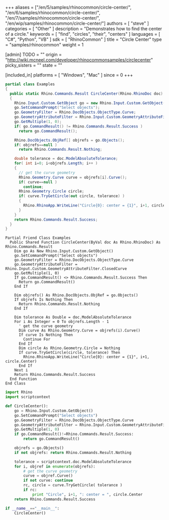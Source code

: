 +++
aliases = ["/en/5/samples/rhinocommon/circle-center/", "/en/6/samples/rhinocommon/circle-center/", "/en/7/samples/rhinocommon/circle-center/", "/en/wip/samples/rhinocommon/circle-center/"]
authors = [ "steve" ]
categories = [ "Other" ]
description = "Demonstrates how to find the center of a circle."
keywords = [ "find", "circles", "their", "centers" ]
languages = [ "C#", "Python", "VB" ]
sdk = [ "RhinoCommon" ]
title = "Circle Center"
type = "samples/rhinocommon"
weight = 1

[admin]
TODO = ""
origin = "http://wiki.mcneel.com/developer/rhinocommonsamples/circlecenter"
picky_sisters = ""
state = ""

[included_in]
platforms = [ "Windows", "Mac" ]
since = 0
+++

<div class="codetab-content" id="cs">

```cs
partial class Examples
{
  public static Rhino.Commands.Result CircleCenter(Rhino.RhinoDoc doc)
  {
    Rhino.Input.Custom.GetObject go = new Rhino.Input.Custom.GetObject();
    go.SetCommandPrompt("Select objects");
    go.GeometryFilter = Rhino.DocObjects.ObjectType.Curve;
    go.GeometryAttributeFilter = Rhino.Input.Custom.GeometryAttributeFilter.ClosedCurve;
    go.GetMultiple(1, 0);
    if( go.CommandResult() != Rhino.Commands.Result.Success )
      return go.CommandResult();

    Rhino.DocObjects.ObjRef[] objrefs = go.Objects();
    if( objrefs==null )
      return Rhino.Commands.Result.Nothing;

    double tolerance = doc.ModelAbsoluteTolerance;
    for( int i=0; i<objrefs.Length; i++ )
    {
      // get the curve geometry
      Rhino.Geometry.Curve curve = objrefs[i].Curve();
      if( curve==null )
        continue;
      Rhino.Geometry.Circle circle;
      if( curve.TryGetCircle(out circle, tolerance) )
      {
        Rhino.RhinoApp.WriteLine("Circle{0}: center = {1}", i+1, circle.Center);
      }
    }
    return Rhino.Commands.Result.Success;
  }
}
```

</div>


<div class="codetab-content" id="vb">

```vbnet
Partial Friend Class Examples
  Public Shared Function CircleCenter(ByVal doc As Rhino.RhinoDoc) As Rhino.Commands.Result
	Dim go As New Rhino.Input.Custom.GetObject()
	go.SetCommandPrompt("Select objects")
	go.GeometryFilter = Rhino.DocObjects.ObjectType.Curve
	go.GeometryAttributeFilter = Rhino.Input.Custom.GeometryAttributeFilter.ClosedCurve
	go.GetMultiple(1, 0)
	If go.CommandResult() <> Rhino.Commands.Result.Success Then
	  Return go.CommandResult()
	End If

	Dim objrefs() As Rhino.DocObjects.ObjRef = go.Objects()
	If objrefs Is Nothing Then
	  Return Rhino.Commands.Result.Nothing
	End If

	Dim tolerance As Double = doc.ModelAbsoluteTolerance
	For i As Integer = 0 To objrefs.Length - 1
	  ' get the curve geometry
	  Dim curve As Rhino.Geometry.Curve = objrefs(i).Curve()
	  If curve Is Nothing Then
		Continue For
	  End If
	  Dim circle As Rhino.Geometry.Circle = Nothing
	  If curve.TryGetCircle(circle, tolerance) Then
		Rhino.RhinoApp.WriteLine("Circle{0}: center = {1}", i+1, circle.Center)
	  End If
	Next i
	Return Rhino.Commands.Result.Success
  End Function
End Class
```

</div>


<div class="codetab-content" id="py">

```python
import Rhino
import scriptcontext

def CircleCenter():
    go = Rhino.Input.Custom.GetObject()
    go.SetCommandPrompt("Select objects")
    go.GeometryFilter = Rhino.DocObjects.ObjectType.Curve
    go.GeometryAttributeFilter = Rhino.Input.Custom.GeometryAttributeFilter.ClosedCurve
    go.GetMultiple(1, 0)
    if go.CommandResult()!=Rhino.Commands.Result.Success:
        return go.CommandResult()

    objrefs = go.Objects()
    if not objrefs: return Rhino.Commands.Result.Nothing

    tolerance = scriptcontext.doc.ModelAbsoluteTolerance
    for i, objref in enumerate(objrefs):
        # get the curve geometry
        curve = objref.Curve()
        if not curve: continue
        rc, circle = curve.TryGetCircle( tolerance )
        if rc:
            print "Circle", i+1, ": center = ", circle.Center
    return Rhino.Commands.Result.Success

if __name__=="__main__":
    CircleCenter()
```

</div>
